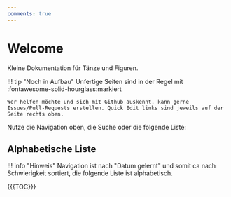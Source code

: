 ```yaml
---
comments: true
---
```

# Welcome

Kleine Dokumentation für Tänze und Figuren.

!!! tip "Noch in Aufbau"
    Unfertige Seiten sind in der Regel mit :fontawesome-solid-hourglass:markiert

    Wer helfen möchte und sich mit Github auskennt, kann gerne Issues/Pull-Requests erstellen. Quick Edit links sind jeweils auf der Seite rechts oben.

Nutze die Navigation oben, die Suche oder die folgende Liste:

## Alphabetische Liste

!!! info "Hinweis"
    Navigation ist nach "Datum gelernt" und somit ca nach Schwierigkeit sortiert, die folgende Liste ist alphabetisch.

{{{TOC}}}
